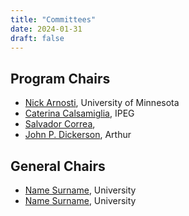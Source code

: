 ```yaml
---
title: "Committees"
date: 2024-01-31
draft: false
---
```


## Program Chairs
- [Nick Arnosti](https://nickarnosti.com/), University of Minnesota
- [Caterina Calsamiglia](https://sites.google.com/site/caterinacalsamiglia/), IPEG
- [Salvador Correa](), 
- [John P. Dickerson](https://jpdickerson.com/), Arthur 

## General Chairs
- [Name Surname](), University
- [Name Surname](), University
